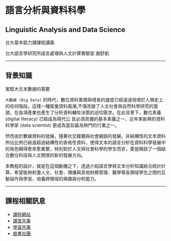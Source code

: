 # 語言分析與資料科學

## Linguistic Analysis and Data Science

台大基本能力課課程講義

台大語言學研究所語言處理與人文計算實驗室   謝舒凱

---

## 背景知識

駕馭大文本數據的需要

`大數據 (Big Data)` 的時代，數位資料累積與增長的速度已經遠遠倍增於人類史上的任何階段。這樣一種鉅量資料風潮,不僅改變了人文社會與自然科學研究的面貌，在各項產業也產生了分析資料輔佐決策的迫切需求。在此背景下，數位素養 \(digital literacy\) 已經成為現代公 民必須具備的基本素養之一，近年來新興的資料科學家 \(data scientist\) 更成為當前最為熱門的行業之一。

然而由於數據資料的發展，隨著社交媒體與社會網路的發展，非結構性的文本資料所佔比例已經遠超過結構性的表格性資料，使得文本的語言分析在資料科學發展中的角色顯得愈來愈重要，特別對於人文與社會科學的學生而言，更是開啟了一個結合數位科技與人文關懷的新的發展方向。

本教程的設計，就是在這個動機之下，透過介紹語言學與文本分析知識結合統計計算，希望能夠刺激人文、社會、傳播與其他財務管理、醫學等各領域學生之間的互動協作與學習，培養跨領域的興趣與分析能力。



---

## 課程相關訊息

* [課程網站](http://loperntu.github.io/lads)
* [課堂共筆](https://hackpad.com/G2xpgmB77bL)
* [學習共筆](https://lads2015fall.hackpad.com/)
* [臉書社團](https://www.facebook.com/groups/652099794893097/)

